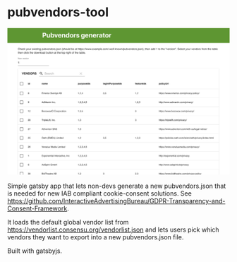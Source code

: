 # pubvendors-tool

![Screenshot](screenshot.png)

Simple gatsby app that lets non-devs generate a new pubvendors.json that is needed for new IAB compliant cookie-consent solutions. See https://github.com/InteractiveAdvertisingBureau/GDPR-Transparency-and-Consent-Framework.

It loads the default global vendor list from https://vendorlist.consensu.org/vendorlist.json and lets users pick which vendors they want to export into a new pubvendors.json file.

Built with gatsbyjs.